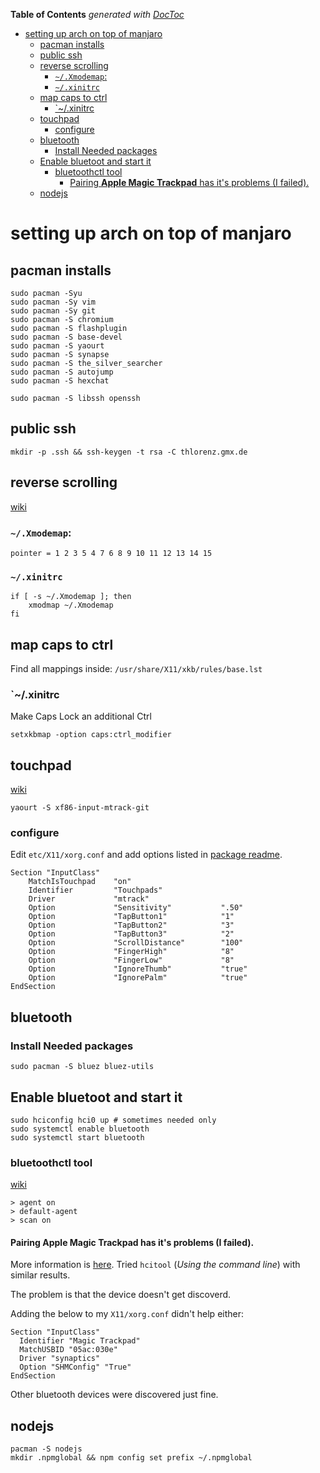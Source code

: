 <!-- START doctoc generated TOC please keep comment here to allow auto update -->
<!-- DON'T EDIT THIS SECTION, INSTEAD RE-RUN doctoc TO UPDATE -->
**Table of Contents**  *generated with [DocToc](http://doctoc.herokuapp.com/)*

- [setting up arch on top of manjaro](#setting-up-arch-on-top-of-manjaro)
  - [pacman installs](#pacman-installs)
  - [public ssh](#public-ssh)
  - [reverse scrolling](#reverse-scrolling)
    - [`~/.Xmodemap`:](#~xmodemap)
    - [`~/.xinitrc`](#~xinitrc)
  - [map caps to ctrl](#map-caps-to-ctrl)
    - [`~/.xinitrc](#~xinitrc)
  - [touchpad](#touchpad)
    - [configure](#configure)
  - [bluetooth](#bluetooth)
    - [Install Needed packages](#install-needed-packages)
  - [Enable bluetoot and start it](#enable-bluetoot-and-start-it)
    - [bluetoothctl tool](#bluetoothctl-tool)
      - [Pairing **Apple Magic Trackpad** has it's problems (I failed).](#pairing-apple-magic-trackpad-has-its-problems-i-failed)
  - [nodejs](#nodejs)

<!-- END doctoc generated TOC please keep comment here to allow auto update -->

# setting up arch on top of manjaro

## pacman installs

    sudo pacman -Syu
    sudo pacman -Sy vim
    sudo pacman -Sy git
    sudo pacman -S chromium
    sudo pacman -S flashplugin
    sudo pacman -S base-devel
    sudo pacman -S yaourt
    sudo pacman -S synapse
    sudo pacman -S the_silver_searcher
    sudo pacman -S autojump
    sudo pacman -S hexchat

    sudo pacman -S libssh openssh

## public ssh

    mkdir -p .ssh && ssh-keygen -t rsa -C thlorenz.gmx.de

## reverse scrolling

[wiki](https://wiki.archlinux.org/index.php/xmodmap)

### `~/.Xmodemap`:

    pointer = 1 2 3 5 4 7 6 8 9 10 11 12 13 14 15

### `~/.xinitrc`

    if [ -s ~/.Xmodemap ]; then
        xmodmap ~/.Xmodemap
    fi

## map caps to ctrl

Find all mappings inside: `/usr/share/X11/xkb/rules/base.lst`

### `~/.xinitrc

Make Caps Lock an additional Ctrl

    setxkbmap -option caps:ctrl_modifier

## touchpad

[wiki](https://wiki.archlinux.org/index.php/MacBook#Touchpad)

    yaourt -S xf86-input-mtrack-git 

### configure

Edit `etc/X11/xorg.conf` and add options listed in [package readme](https://github.com/BlueDragonX/xf86-input-mtrack).

```
Section "InputClass"
	MatchIsTouchpad    "on"
	Identifier         "Touchpads"
	Driver             "mtrack"
	Option             "Sensitivity"           ".50"
	Option             "TapButton1"            "1"
	Option             "TapButton2"            "3"
	Option             "TapButton3"            "2"
	Option             "ScrollDistance"        "100"
	Option             "FingerHigh"            "8"
	Option             "FingerLow"             "8"
	Option             "IgnoreThumb"           "true"
	Option             "IgnorePalm"            "true"
EndSection
```

## bluetooth

### Install Needed packages

    sudo pacman -S bluez bluez-utils

## Enable bluetoot and start it

    sudo hciconfig hci0 up # sometimes needed only
    sudo systemctl enable bluetooth
    sudo systemctl start bluetooth

### bluetoothctl tool

[wiki](https://wiki.archlinux.org/index.php/bluetooth)

    > agent on
    > default-agent
    > scan on

#### Pairing **Apple Magic Trackpad** has it's problems (I failed).

More information is [here](https://wiki.ubuntu.com/Multitouch/AppleMagicTrackpad). Tried `hcitool` (*Using the command
line*) with similar results.

The problem is that the device doesn't get discoverd.

Adding the below to my `X11/xorg.conf` didn't help either:

```
Section "InputClass"
  Identifier "Magic Trackpad"
  MatchUSBID "05ac:030e"
  Driver "synaptics"
  Option "SHMConfig" "True"
EndSection

```

Other bluetooth devices were discovered just fine.

## nodejs
    
    pacman -S nodejs
    mkdir .npmglobal && npm config set prefix ~/.npmglobal
